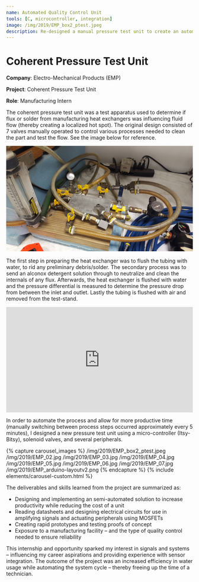 ```yaml
---
name: Automated Quality Control Unit
tools: [C, microcontroller, integration]
image: /img/2019/EMP_box2_ptest.jpeg
description: Re-designed a manual pressure test unit to create an automated solution. The micro-controller powering the logic of the device is a Itsy Bitsy. The peripherals of the unit include a differential pressure transducer, thermo-couple, pump, heater, fan, solenoid valves, flow sensor, and more. 
---
```

# Coherent Pressure Test Unit 

**Company**: Electro-Mechanical Products (EMP)

**Project**: Coherent Pressure Test Unit

**Role**: Manufacturing Intern

The coherent pressure test unit was a test apparatus used to determine if flux or solder from manufacturing heat exchangers was influencing fluid flow (thereby creating a localized hot spot). The original design consisted of 7 valves manually operated to control various processes needed to clean the part and test the flow. See the image below for reference.

![alt text](/img/2019/EMP_01.jpg "Original Quality Control Unit")

The first step in preparing the heat exchanger was to flush the tubing with water, to rid any preliminary debris/solder. The secondary process was to send an alconox detergent solution through to neutralize and clean the internals of any flux. Afterwards, the heat exchanger is flushed with water and the pressure differential is measured to determine the pressure drop from between the inlet and outlet. Lastly the tubing is flushed with air and removed from the test-stand. 

<div style="padding:56.25% 0 0 0;position:relative;"><iframe src="https://player.vimeo.com/video/362684976" style="position:absolute;top:0;left:0;width:100%;height:100%;" frameborder="0" allow="autoplay; fullscreen" allowfullscreen></iframe></div><script src="https://player.vimeo.com/api/player.js"></script>

In order to automate the process and allow for more productive time (manually switching between process steps occurred approximately every 5 minutes), I designed a new pressure test unit using a micro-controller (Itsy-Bitsy), solenoid valves, and several peripherals.

{% capture carousel_images %}
/img/2019/EMP_box2_ptest.jpeg
/img/2019/EMP_02.jpg
/img/2019/EMP_03.jpg
/img/2019/EMP_04.jpg
/img/2019/EMP_05.jpg
/img/2019/EMP_06.jpg
/img/2019/EMP_07.jpg
/img/2019/EMP_arduino-layoutv2.png
{% endcapture %}
{% include elements/carousel-custom.html %}


The deliverables and skills learned from the project are summarized as:

* Designing and implementing an semi-automated solution to increase productivity while reducing the cost of a unit
* Reading datasheets and designing electrical circuits for use in amplifying signals and actuating peripherals using MOSFETs
* Creating rapid prototypes and testing proofs of concept
* Exposure to a manufacturing facility – and the type of quality control needed to ensure reliability

This internship and opportunity sparked my interest in signals and systems – influencing my career aspirations and providing experience with sensor integration. The outcome of the project was an increased efficiency in water usage while automating the system cycle – thereby freeing up the time of a technician. 


